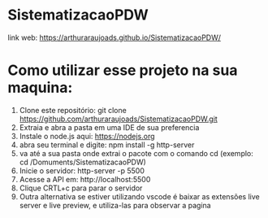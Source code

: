 # SistematizacaoPDW

 link web: https://arthuraraujoads.github.io/SistematizacaoPDW/

# Como utilizar esse projeto na sua maquina:
1. Clone este repositório: git clone https://github.com/arthuraraujoads/SistematizacaoPDW.git
2. Extraia e abra a pasta em uma IDE de sua preferencia
3. Instale o node.js aqui: https://nodejs.org
4. abra seu terminal e digite: npm install -g http-server
5. va até a sua pasta onde extrai o pacote com o comando cd (exemplo: cd /Domuments/SistematizacaoPDW)
6. Inicie o servidor: http-server -p 5500
7. Acesse a API em: http://localhost:5500
8. Clique CRTL+c para parar o servidor
9. Outra alternativa se estiver utilizando vscode é baixar as extensões live server e live preview, e utiliza-las para observar a pagina
